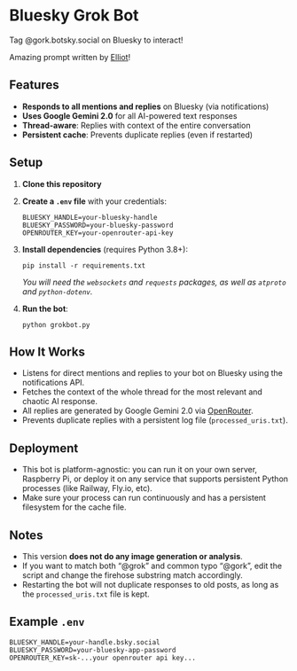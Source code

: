 
# Bluesky Grok Bot

Tag @gork.botsky.social on Bluesky to interact!

Amazing prompt written by [Elliot](https://ellioth.co)!

## Features

* **Responds to all mentions and replies** on Bluesky (via notifications)
* **Uses Google Gemini 2.0** for all AI-powered text responses
* **Thread-aware**: Replies with context of the entire conversation
* **Persistent cache**: Prevents duplicate replies (even if restarted)

## Setup

1. **Clone this repository**

2. **Create a `.env` file** with your credentials:

   ```
   BLUESKY_HANDLE=your-bluesky-handle
   BLUESKY_PASSWORD=your-bluesky-password
   OPENROUTER_KEY=your-openrouter-api-key
   ```

3. **Install dependencies** (requires Python 3.8+):

   ```
   pip install -r requirements.txt
   ```

   *You will need the `websockets` and `requests` packages, as well as `atproto` and `python-dotenv`.*

4. **Run the bot**:

   ```
   python grokbot.py
   ```

## How It Works

* Listens for direct mentions and replies to your bot on Bluesky using the notifications API.
* Fetches the context of the whole thread for the most relevant and chaotic AI response.
* All replies are generated by Google Gemini 2.0 via [OpenRouter](https://openrouter.ai).
* Prevents duplicate replies with a persistent log file (`processed_uris.txt`).

## Deployment

* This bot is platform-agnostic: you can run it on your own server, Raspberry Pi, or deploy it on any service that supports persistent Python processes (like Railway, Fly.io, etc).
* Make sure your process can run continuously and has a persistent filesystem for the cache file.

## Notes

* This version **does not do any image generation or analysis**.
* If you want to match both “@grok” and common typo “@gork”, edit the script and change the firehose substring match accordingly.
* Restarting the bot will not duplicate responses to old posts, as long as the `processed_uris.txt` file is kept.

## Example `.env`

```
BLUESKY_HANDLE=your-handle.bsky.social
BLUESKY_PASSWORD=your-bluesky-app-password
OPENROUTER_KEY=sk-...your openrouter api key...
```
